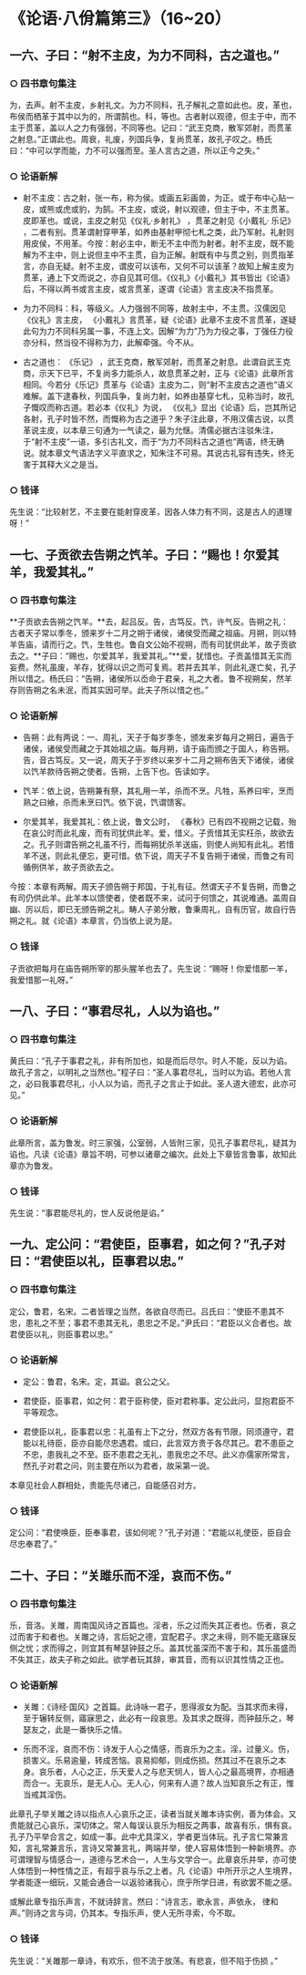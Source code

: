 # 《论语·八佾篇第三》（16~20）

## 一六、子曰：“射不主皮，为力不同科，古之道也。”

### ○ 四书章句集注

为，去声。射不主皮，乡射礼文。为力不同科，孔子解礼之意如此也。皮，革也，布侯而栖革于其中以为的，所谓鹄也。科，等也。古者射以观德，但主于中，而不主于贯革，盖以人之力有强弱，不同等也。记曰：“武王克商，散军郊射，而贯革之射息。”正谓此也。周衰，礼废，列国兵争，复尚贯革，故孔子叹之。杨氏曰：“中可以学而能，力不可以强而至。圣人言古之道，所以正今之失。”

### ○ 论语新解

* 射不主皮：古之射，张一布，称为侯。或画五彩画兽，为正。或于布中心贴一皮，或熊或虎或豹，为鹄。不主皮，或说，射以观德，但主于中，不主贯革。皮即革也。或说，主皮之射见《仪礼·乡射礼》 ，贯革之射见《小戴礼· 乐记》 ，二者有别。贯革谓射穿甲革，如养由基射甲彻七札之类，此乃军射。礼射则用皮侯，不用革。今按：射必主中，断无不主中而为射者。射不主皮，既不能解为不主中，则上说但主中不主贯，自为正解。射既有中与贯之别，则贯指革言，亦自无疑。射不主皮，谓皮可以该布，又何不可以该革？故知上解主皮为贯革，通上下文而说之，亦自见其可信。《仪礼》《小戴礼》其书皆出《论语》后，不得以两书或言主皮，或言贯革，遂谓《论语》言主皮决不指贯革。

* 为力不同科：科，等级义。人力强弱不同等，故射主中，不主贯。汉儒因见《仪礼》言主皮， 《小戴礼》言贯革，疑《论语》此章不主皮不言贯革，遂疑此句为力不同科另属一事，不连上文。因解“为力”乃为力役之事，丁强任力役亦分科，然当役不得称为力，此解牵强。今不从。

* 古之道也： 《乐记》 ，武王克商，散军郊射，而贯革之射息。此谓自武王克商，示天下已平，不复尚多力能杀人，故息贯革之射，正与《论语》此章所言相同。今若分《乐记》贯革与《论语》主皮为二，则“射不主皮古之道也”语义难解。盖下逮春秋，列国兵争，复尚力射，如养由基穿七札，见称当时，故孔子慨叹而称古道。若必本《仪礼》为说， 《仪礼》显出《论语》后，岂其所记各射，孔子时皆不然，而慨称为古之道乎？朱子注此章，不用汉儒古说，以贯革说主皮，以本章三句通为一气读之，最为允惬。清儒必据古注驳朱注，于“射不主皮”一语，多引古礼文，而于“为力不同科古之道也”两语，终无确说。就本章文气语法字义平直求之，知朱注不可易。其说古礼容有违失，终无害于其释大义之是当。

### ○ 钱译

先生说：“比较射艺，不主要在能射穿皮革，因各人体力有不同，这是古人的道理呀！”

## 一七、子贡欲去告朔之饩羊。子曰：“赐也！尔爱其羊，我爱其礼。”

### ○ 四书章句集注

**子贡欲去告朔之饩羊。**去，起吕反。告，古笃反。饩，许气反。告朔之礼：古者天子常以季冬，颁来岁十二月之朔于诸侯，诸侯受而藏之祖庙。月朔，则以特羊告庙，请而行之。饩，生牲也。鲁自文公始不视朔，而有司犹供此羊，故子贡欲去之。**子曰：“赐也，尔爱其羊，我爱其礼。”**爱，犹惜也。子贡盖惜其无实而妄费。然礼虽废，羊存，犹得以识之而可复焉。若并去其羊，则此礼遂亡矣，孔子所以惜之。杨氏曰：“告朔，诸侯所以岙命于君亲，礼之大者。鲁不视朔矣，然羊存则告朔之名未泯，而其实因可举。此夫子所以惜之也。”

### ○ 论语新解

* 告朔：此有两说：一、周礼，天子于每岁季冬，颁发来岁每月之朔日，遍告于诸侯，诸侯受而藏之于其始祖之庙。每月朔，请于庙而颁之于国人，称告朔。告，音古笃反。又一说，周天子于岁终以来岁十二月之朔布告天下诸侯，诸侯以饩羊款待告朔之使者。告朔，上告下也。告读如字。

* 饩羊：依上说，告朔兼有祭，其礼用一羊，杀而不烹。凡牲，系养曰牢，烹而熟之曰飨，杀而未烹曰饩。依下说，饩谓馈客。

* 尔爱其羊，我爱其礼：依上说，鲁文公时， 《春秋》已有四不视朔之记载，殆在哀公时而此礼废，而有司犹供此羊。爱，惜义。子贡惜其无实枉杀，故欲去之。孔子则谓告朔之礼虽不行，而每朔犹杀羊送庙，则使人尚知有此礼。若惜羊不送，则此礼便忘，更可惜。依下说，周天子不复告朔于诸侯，而鲁之有司循例供羊，故子贡欲去之。

今按：本章有两解。周天子颁告朔于邦国，于礼有征。然谓天子不复告朔，而鲁之有司仍供此羊。此羊本以馈使者，使者既不来，试问于何馈之，其说难通。盖周自幽、厉以后，即已无颁告朔之礼。畴人子弟分散，鲁秉周礼，自有历官，故自行告朔之礼。就《论语》本章言，仍当依上说为是。

### ○ 钱译

子贡欲把每月在庙告朔所宰的那头腥羊也去了。先生说：“赐呀！你爱惜那一羊，我爱惜那一礼呀。”

## 一八、子曰：“事君尽礼，人以为谄也。”

### ○ 四书章句集注

黄氏曰：“孔子于事君之礼，非有所加也，如是而后尽尔。时人不能，反以为谄。故孔子言之，以明礼之当然也。”程子曰：“圣人事君尽礼，当时以为谄。若他人言之，必曰我事君尽礼，小人以为谄，而孔子之言止于如此。圣人道大德宏，此亦可见。”

### ○ 论语新解

此章所言，盖为鲁发。时三家强，公室弱，人皆附三家，见孔子事君尽礼，疑其为谄也。凡读《论语》章旨不明，可参以诸章之编次。此处上下章皆言鲁事，故知此章亦为鲁发。

### ○ 钱译

先生说：“事君能尽礼的，世人反说他是谄。”

## 一九、定公问：“君使臣，臣事君，如之何？”孔子对曰：“君使臣以礼，臣事君以忠。”

### ○ 四书章句集注

定公，鲁君，名宋。二者皆理之当然，各欲自尽而已。吕氏曰：“使臣不患其不忠，患礼之不至；事君不患其无礼，患忠之不足。”尹氏曰：“君臣以义合者也。故君使臣以礼，则臣事君以忠。”

### ○ 论语新解

* 定公：鲁君，名宋。定，其谥。哀公之父。

* 君使臣，臣事君，如之何：君于臣称使，臣对君称事。定公此问，显抱君臣不平等观念。

* 君使臣以礼，臣事君以忠：礼虽有上下之分，然双方各有节限，同须遵守，君能以礼待臣，臣亦自能尽忠遇君。或曰，此言双方贵于各尽其己。君不患臣之不忠，患我礼之不至。臣不患君之无礼，患我忠之不尽。此义亦儒家所常言，然孔子对君之问，则主要在所以为君者，故采第一说。

本章见社会人群相处，贵能先尽诸己，自能感召对方。

### ○ 钱译

定公问：“君使唤臣，臣奉事君，该如何呢？”孔子对道：“君能以礼使臣，臣自会尽忠奉君了。”

## 二十、子曰：“关雎乐而不淫，哀而不伤。”

### ○ 四书章句集注

乐，音洛。关雎，周南国风诗之首篇也。淫者，乐之过而失其正者也。伤者，哀之过而害于和者也。关雎之诗，言后妃之德，宜配君子。求之未得，则不能无寤寐反侧之忧；求而得之，则宜其有琴瑟钟鼓之乐。盖其忧虽深而不害于和，其乐虽盛而不失其正，故夫子称之如此。欲学者玩其辞，审其音，而有以识其性情之正也。

### ○ 论语新解

* 关雎：《诗经·国风》之首篇。此诗咏一君子，思得淑女为配。当其求而未得，至于辗转反侧，寤寐思之，此必有一段哀思。及其求之既得，而钟鼓乐之，琴瑟友之，此是一番快乐之情。

* 乐而不淫，哀而不伤：诗发于人心之情感，而哀乐为之主。淫，过量义。伤，损害义。乐易逾量，转成苦恼。哀易抑郁，则成伤损。然其过不在哀乐之本身。哀乐者，人心之正，乐天爱人之与悲天悯人，皆人心之最高境界，亦相通而合一。无哀乐，是无人心。无人心，何来有人道？故人当知哀乐之有正，惟当戒其淫伤。

此章孔子举关雎之诗以指点人心哀乐之正，读者当就关雎本诗实例，善为体会。又贵能就己心哀乐，深切体之。常人每误认哀乐为相反之两事，故喜有乐，惧有哀。孔子乃平举合言之，如成一事。此中尤具深义，学者更当体玩。孔子言仁常兼言知，言礼常兼言乐，言诗又常兼言礼，两端并举，使人容易体悟到一种新境界。亦可谓理智与情感合一，道德与艺术合一，人生与文学合一。此章哀乐并举，亦可使人体悟到一种性情之正，有超乎哀与乐之上者。凡《论语》中所开示之人生境界，学者能逐一细玩，又能会通合一以返验诸我心，庶乎所学日进，有欲罢不能之感。

或解此章专指乐声言，不就诗辞言。然曰：“诗言志，歌永言，声依永， 律和声。”则诗之言与词，仍其本。专指乐声，使人无所寻索，今不取。

### ○ 钱译

先生说：“关雎那一章诗，有欢乐，但不流于放荡。有悲哀，但不陷于伤损 。”
